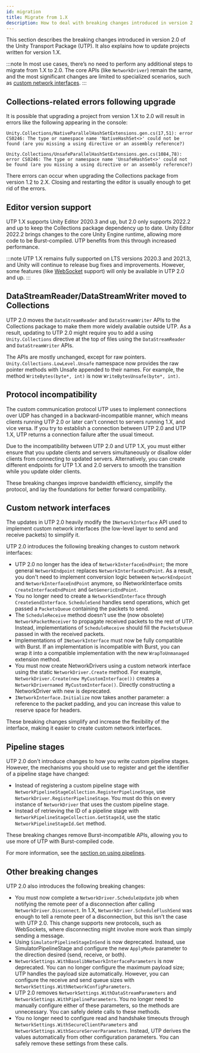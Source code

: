 ```yaml
---
id: migration
title: Migrate from 1.X
description: How to deal with breaking changes introduced in version 2.0 of Unity Transport.
---
```


This section describes the breaking changes introduced in version 2.0 of the Unity Transport Package (UTP). It also explains how to update projects written for version 1.X.

:::note
In most use cases, there’s no need to perform any additional steps to migrate from 1.X to 2.0. The core APIs (like `NetworkDriver`) remain the same, and the most significant changes are limited to specialized scenarios, such as [custom network interfaces](#custom-network-interfaces).
:::

## Collections-related errors following upgrade

It is possible that upgrading a project from version 1.X to 2.0 will result in errors like the following appearing in the console:

```
Unity.Collections/NativeParallelHashSetExtensions.gen.cs(17,51): error CS0246: The type or namespace name 'NativeHashSet<>' could not be found (are you missing a using directive or an assembly reference?)

Unity.Collections/UnsafeParallelHashSetExtensions.gen.cs(1084,78): error CS0246: The type or namespace name 'UnsafeHashSet<>' could not be found (are you missing a using directive or an assembly reference?)
```

There errors can occur when upgrading the Collections package from version 1.2 to 2.X. Closing and restarting the editor is usually enough to get rid of the errors.



## Editor version support

UTP 1.X supports Unity Editor 2020.3 and up, but 2.0 only supports 2022.2 and up to keep the Collections package dependency up to date. Unity Editor 2022.2 brings changes to the core Unity Engine runtime, allowing more code to be Burst-compiled. UTP benefits from this through increased performance.

:::note
UTP 1.X remains fully supported on LTS versions 2020.3 and 2021.3, and Unity will continue to release bug fixes and improvements. However, some features (like [WebSocket](workflow-client-server-ws.md) support) will only be available in UTP 2.0 and up.
:::

## DataStreamReader/DataStreamWriter moved to Collections

UTP 2.0 moves the `DataStreamReader` and `DataStreamWriter` APIs to the Collections package to make them more widely available outside UTP. As a result, updating to UTP 2.0 might require you to add a using `Unity.Collections` directive at the top of files using the `DataStreamReader` and `DataStreamWriter` APIs.

The APIs are mostly unchanged, except for raw pointers. `Unity.Collections.LowLevel.Unsafe` namespace now provides the raw pointer methods with Unsafe appended to their names. For example, the method `WriteBytes(byte*, int)` is now `WriteBytesUnsafe(byte*, int)`.

## Protocol incompatibility

The custom communication protocol UTP uses to implement connections over UDP has changed in a backward-incompatible manner, which means clients running UTP 2.0 or later can't connect to servers running 1.X, and vice versa. If you try to establish a connection between UTP 2.0 and UTP 1.X, UTP returns a connection failure after the usual timeout.

Due to the incompatibility between UTP 2.0 and UTP 1.X, you must either ensure that you update clients and servers simultaneously or disallow older clients from connecting to updated servers. Alternatively, you can create different endpoints for UTP 1.X and 2.0 servers to smooth the transition while you update older clients.

These breaking changes improve bandwidth efficiency, simplify the protocol, and lay the foundations for better forward compatibility.

## Custom network interfaces

The updates in UTP 2.0 heavily modify the `INetworkInterface` API used to implement custom network interfaces (the low-level layer to send and receive packets) to simplify it.

UTP 2.0 introduces the following breaking changes to custom network interfaces:

- UTP 2.0 no longer has the idea of `NetworkInterfaceEndPoint`; the more general `NetworkEndpoint` replaces `NetworkInterfaceEndPoint`. As a result, you don't need to implement conversion logic between `NetworkEndpoint` and `NetworkInterfaceEndPoint` anymore, so INetworkInterface omits `CreateInterfaceEndPoint` and `GetGenericEndPoint`.
- You no longer need to create a `NetworkSendInterface` through `CreateSendInterface`. `ScheduleSend` handles send operations, which get passed a `PacketsQueue` containing the packets to send.
- The `ScheduleReceive` method doesn't use the (now obsolete) `NetworkPacketReceiver` to propagate received packets to the rest of UTP. Instead, implementations of `ScheduleReceive` should fill the `PacketsQueue` passed in with the received packets.
- Implementations of `INetworkInterface` must now be fully compatible with Burst. If an implementation is incompatible with Burst, you can wrap it into a compatible implementation with the new `WrapToUnmanaged` extension method.
- You must now create NetworkDrivers using a custom network interface using the static `NetworkDriver.Create` method. For example, `NetworkDriver.Create(new MyCustomInterface())` creates a `NetworkDrivernamed MyCustomInterface()`. Directly constructing a NetworkDriver with new is deprecated.
- `INetworkInterface.Initialize` now takes another parameter: a reference to the packet padding, and you can increase this value to reserve space for headers.

These breaking changes simplify and increase the flexibility of the interface, making it easier to create custom network interfaces.

## Pipeline stages

UTP 2.0 don't introduce changes to how you write custom pipeline stages. However, the mechanisms you should use to register and get the identifier of a pipeline stage have changed:

- Instead of registering a custom pipeline stage with `NetworkPipelineStageCollection.RegisterPipelineStage`, use `NetworkDriver.RegisterPipelineStage`. You must do this on every instance of `NetworkDriver` that uses the custom pipeline stage.
- Instead of retrieving the ID of a pipeline stage with `NetworkPipelineStageCollection.GetStageId`, use the static `NetworkPipelineStageId.Get` method.

These breaking changes remove Burst-incompatible APIs, allowing you to use more of UTP with Burst-compiled code.

For more information, see the [section on using pipelines](https://docs.unity3d.com/Packages/com.unity.transport@2.2/manual/pipelines-usage.html).

## Other breaking changes

UTP 2.0 also introduces the following breaking changes:

* You must now complete a `NetworkDriver.ScheduleUpdate` job when notifying the remote peer of a disconnection after calling `NetworkDriver.Disconnect`. In 1.X, `NetworkDriver.ScheduleFlushSend` was enough to tell a remote peer of a disconnection, but this isn't the case with UTP 2.0. This change supports new protocols, such as WebSockets, where disconnecting might involve more work than simply sending a message.
* Using `SimulatorPipelineStageInSend` is now deprecated. Instead, use SimulatorPipelineStage and configure the new `ApplyMode` parameter to the direction desired (send, receive, or both).
* `NetworkSettings.WithBaselibNetworkInterfaceParameters` is now deprecated. You can no longer configure the maximum payload size; UTP handles the payload size automatically. However, you can configure the receive and send queue sizes with `NetworkSettings.WithNetworkConfigParameters`.
* UTP 2.0 removes `NetworkSettings.WithDataStreamParameters` and `NetworkSettings.WithPipelineParameters`. You no longer need to manually configure either of these parameters, so the methods are unnecessary. You can safely delete calls to these methods.
* You no longer need to configure read and handshake timeouts through `NetworkSettings.WithSecureClientParameters` and `NetworkSettings.WithSecureServerParameters`. Instead, UTP derives the values automatically from other configuration parameters. You can safely remove these settings from these calls.
